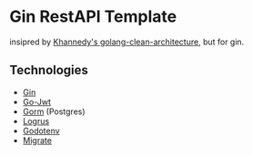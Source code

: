 # Gin RestAPI Template

insipred by [Khannedy's golang-clean-architecture](https://github.com/GazDuckington/go-fiber), but for gin.

## Technologies

- [Gin](https://gin-gonic.com)
- [Go-Jwt](https://github.com/golang-jwt/jwt)
- [Gorm](https://gorm.io) (Postgres)
- [Logrus](https://github.com/sirupsen/logrus)
- [Godotenv](https://github.com/joho/godotenv)
- [Migrate](https://github.com/golang-migrate/migrate)
